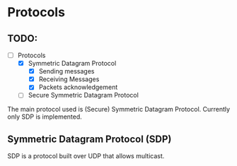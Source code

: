 # Protocols

## TODO:
- [ ] Protocols
   - [x] Symmetric Datagram Protocol
      - [x] Sending messages
      - [x] Receiving Messages
      - [x] Packets acknowledgement
   - [ ] Secure Symmetric Datagram Protocol

The main protocol used is (Secure) Symmetric Datagram Protocol. Currently only SDP is implemented.

## Symmetric Datagram Protocol (SDP)

SDP is a protocol built over UDP that allows multicast.
